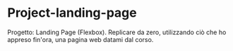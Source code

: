 # Project-landing-page
Progetto: Landing Page (Flexbox). Replicare da zero, utilizzando ciò che ho appreso fin'ora, una pagina web datami dal corso.
